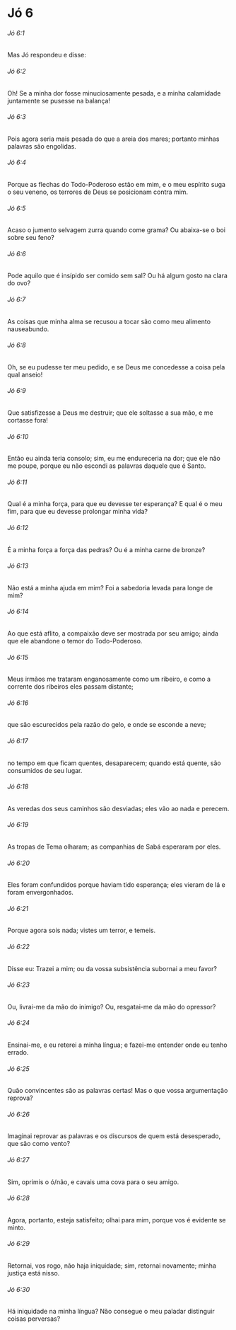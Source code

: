 # Jó 6

###### Jó 6:1

Mas Jó respondeu e disse:

###### Jó 6:2

Oh! Se a minha dor fosse minuciosamente pesada, e a minha calamidade juntamente se pusesse na balança!

###### Jó 6:3

Pois agora seria mais pesada do que a areia dos mares; portanto minhas palavras são engolidas.

###### Jó 6:4

Porque as flechas do Todo-Poderoso estão em mim, e o meu espírito suga o seu veneno, os terrores de Deus se posicionam contra mim.

###### Jó 6:5

Acaso o jumento selvagem zurra quando come grama? Ou abaixa-se o boi sobre seu feno?

###### Jó 6:6

Pode aquilo que é insípido ser comido sem sal? Ou há algum gosto na clara do ovo?

###### Jó 6:7

As coisas que minha alma se recusou a tocar são como meu alimento nauseabundo.

###### Jó 6:8

Oh, se eu pudesse ter meu pedido, e se Deus me concedesse a coisa pela qual anseio!

###### Jó 6:9

Que satisfizesse a Deus me destruir; que ele soltasse a sua mão, e me cortasse fora!

###### Jó 6:10

Então eu ainda teria consolo; sim, eu me endureceria na dor; que ele não me poupe, porque eu não escondi as palavras daquele que é Santo.

###### Jó 6:11

Qual é a minha força, para que eu devesse ter esperança? E qual é o meu fim, para que eu devesse prolongar minha vida?

###### Jó 6:12

É a minha força a força das pedras? Ou é a minha carne de bronze?

###### Jó 6:13

Não está a minha ajuda em mim? Foi a sabedoria levada para longe de mim?

###### Jó 6:14

Ao que está aflito, a compaixão deve ser mostrada por seu amigo; ainda que ele abandone o temor do Todo-Poderoso.

###### Jó 6:15

Meus irmãos me trataram enganosamente como um ribeiro, e como a corrente dos ribeiros eles passam distante;

###### Jó 6:16

que são escurecidos pela razão do gelo, e onde se esconde a neve;

###### Jó 6:17

no tempo em que ficam quentes, desaparecem; quando está quente, são consumidos de seu lugar.

###### Jó 6:18

As veredas dos seus caminhos são desviadas; eles vão ao nada e perecem.

###### Jó 6:19

As tropas de Tema olharam; as companhias de Sabá esperaram por eles.

###### Jó 6:20

Eles foram confundidos porque haviam tido esperança; eles vieram de lá e foram envergonhados.

###### Jó 6:21

Porque agora sois nada; vistes um terror, e temeis.

###### Jó 6:22

Disse eu: Trazei a mim; ou da vossa subsistência subornai a meu favor?

###### Jó 6:23

Ou, livrai-me da mão do inimigo? Ou, resgatai-me da mão do opressor?

###### Jó 6:24

Ensinai-me, e eu reterei a minha língua; e fazei-me entender onde eu tenho errado.

###### Jó 6:25

Quão convincentes são as palavras certas! Mas o que vossa argumentação reprova?

###### Jó 6:26

Imaginai reprovar as palavras e os discursos de quem está desesperado, que são como vento?

###### Jó 6:27

Sim, oprimis o ó/não, e cavais uma cova para o seu amigo.

###### Jó 6:28

Agora, portanto, esteja satisfeito; olhai para mim, porque vos é evidente se minto.

###### Jó 6:29

Retornai, vos rogo, não haja iniquidade; sim, retornai novamente; minha justiça está nisso.

###### Jó 6:30

Há iniquidade na minha língua? Não consegue o meu paladar distinguir coisas perversas?

